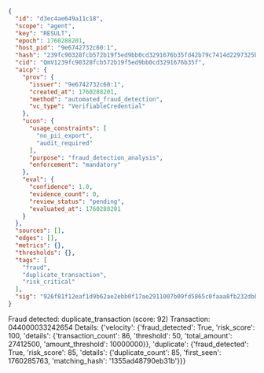 ```json
{
  "id": "d3ec4ae649a11c18",
  "scope": "agent",
  "key": "RESULT",
  "epoch": 1760288201,
  "host_pid": "9e6742732c60:1",
  "hash": "239fc90328fcb572b19f5ed9bb0cd3291676b35fd42b79c7414d2297325b6fcb",
  "cid": "QmV1239fc90328fcb572b19f5ed9bb0cd3291676b35f",
  "aicp": {
    "prov": {
      "issuer": "9e6742732c60:1",
      "created_at": 1760288201,
      "method": "automated_fraud_detection",
      "vc_type": "VerifiableCredential"
    },
    "ucon": {
      "usage_constraints": [
        "no_pii_export",
        "audit_required"
      ],
      "purpose": "fraud_detection_analysis",
      "enforcement": "mandatory"
    },
    "eval": {
      "confidence": 1.0,
      "evidence_count": 0,
      "review_status": "pending",
      "evaluated_at": 1760288201
    }
  },
  "sources": [],
  "edges": [],
  "metrics": {},
  "thresholds": {},
  "tags": [
    "fraud",
    "duplicate_transaction",
    "risk_critical"
  ],
  "sig": "926f81f12eaf1d9b62ae2ebb0f17ae2911007b09fd5865c0faaa8fb232dbb37e"
}
```

Fraud detected: duplicate_transaction (score: 92)
Transaction: 044000033242654
Details: {'velocity': {'fraud_detected': True, 'risk_score': 100, 'details': {'transaction_count': 86, 'threshold': 50, 'total_amount': 27412500, 'amount_threshold': 10000000}}, 'duplicate': {'fraud_detected': True, 'risk_score': 85, 'details': {'duplicate_count': 85, 'first_seen': 1760285763, 'matching_hash': '1355ad48790eb31b'}}}